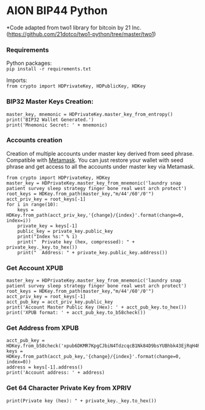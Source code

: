 AION BIP44 Python
================================

*Code adapted from two1 library for bitcoin by 21 Inc. (https://github.com/21dotco/two1-python/tree/master/two1)

### Requirements
Python packages:  
`pip install -r requirements.txt`

Imports:  
`from crypto import HDPrivateKey, HDPublicKey, HDKey`

### BIP32 Master Keys Creation:
```
master_key, mnemonic = HDPrivateKey.master_key_from_entropy()
print('BIP32 Wallet Generated.')  
print('Mnemonic Secret: ' + mnemonic)
```

### Accounts creation
Creation of multiple accounts under master key derived from seed phrase.
Compatible with [Metamask](https://metamask.io). You can just restore your wallet 
with seed phrase and get access to all the accounts under master key via Metamask.
```
from crypto import HDPrivateKey, HDKey
master_key = HDPrivateKey.master_key_from_mnemonic('laundry snap patient survey sleep strategy finger bone real west arch protect')
root_keys = HDKey.from_path(master_key,"m/44'/60'/0'")
acct_priv_key = root_keys[-1]
for i in range(10):
    keys = HDKey.from_path(acct_priv_key,'{change}/{index}'.format(change=0, index=i))
    private_key = keys[-1]
    public_key = private_key.public_key
    print("Index %s:" % i)
    print("  Private key (hex, compressed): " + private_key._key.to_hex())
    print("  Address: " + private_key.public_key.address())
```

### Get Account XPUB
```
master_key = HDPrivateKey.master_key_from_mnemonic('laundry snap patient survey sleep strategy finger bone real west arch protect')
root_keys = HDKey.from_path(master_key,"m/44'/60'/0'")
acct_priv_key = root_keys[-1]
acct_pub_key = acct_priv_key.public_key
print('Account Master Public Key (Hex): ' + acct_pub_key.to_hex())
print('XPUB format: ' + acct_pub_key.to_b58check())
```

### Get Address from XPUB
```
acct_pub_key = HDKey.from_b58check('xpub6DKMR7KpgCJbiN4TdzcqcB1Nk84D9bsYUBhbk43EjRqH4RTjz7UgGLZxcQ4JdHBSHDmTUDLApMwYHRQCbbMCPQEtcbVofZEQjFazpGPT1nW')
keys = HDKey.from_path(acct_pub_key,'{change}/{index}'.format(change=0, index=0))
address = keys[-1].address()
print('Account address: ' + address)
```
### Get 64 Character Private Key from XPRIV
```
print(Private key (hex): " + private_key._key.to_hex())

```





